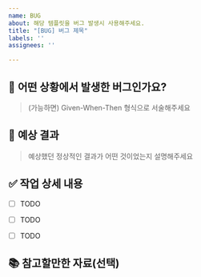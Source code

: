 ```yaml
---
name: BUG
about: 해당 템플릿을 버그 발생시 사용해주세요.
title: "[BUG] 버그 제목"
labels: ''
assignees: ''

---
```


## 🐞 어떤 상황에서 발생한 버그인가요?

> (가능하면) Given-When-Then 형식으로 서술해주세요

## 🐞 예상 결과

> 예상했던 정상적인 결과가 어떤 것이었는지 설명해주세요

## ✅ 작업 상세 내용
- [ ] TODO
- [ ] TODO
- [ ] TODO


## 📚 참고할만한 자료(선택)
